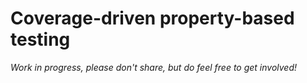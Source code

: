 # Coverage-driven property-based testing

*Work in progress, please don't share, but do feel free to get
involved!*
